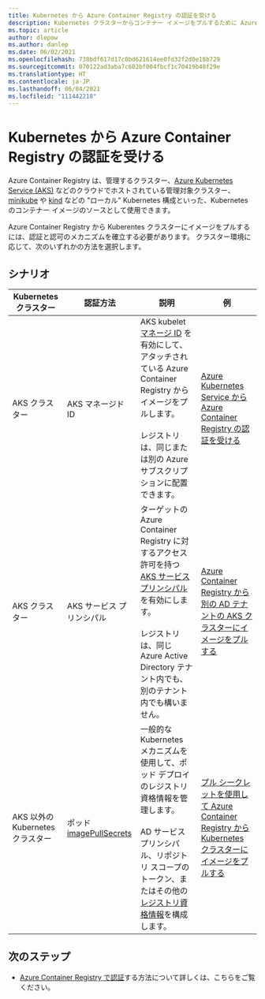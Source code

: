 ```yaml
---
title: Kubernetes から Azure Container Registry の認証を受ける
description: Kubernetes クラスターからコンテナー イメージをプルするために Azure Container Registry を認証するためのオプションとシナリオの概要
ms.topic: article
author: dlepow
ms.author: danlep
ms.date: 06/02/2021
ms.openlocfilehash: 738bdf617d17c0bd621614ee0fd32f2d0e18b729
ms.sourcegitcommit: 070122ad3aba7c602bf004fbcf1c70419b48f29e
ms.translationtype: HT
ms.contentlocale: ja-JP
ms.lasthandoff: 06/04/2021
ms.locfileid: "111442218"
---
```

# <a name="scenarios-to-authenticate-with-azure-container-registry-from-kubernetes"></a>Kubernetes から Azure Container Registry の認証を受ける


Azure Container Registry は、管理するクラスター、[Azure Kubernetes Service (AKS)](../aks/intro-kubernetes.md) などのクラウドでホストされている管理対象クラスター、[minikube](https://minikube.sigs.k8s.io/) や [kind](https://kind.sigs.k8s.io/) などの "ローカル" Kubernetes 構成といった、Kubernetes のコンテナー イメージのソースとして使用できます。 

Azure Container Registry から Kuberentes クラスターにイメージをプルするには、認証と認可のメカニズムを確立する必要があります。 クラスター環境に応じて、次のいずれかの方法を選択します。

## <a name="scenarios"></a>シナリオ

| Kubernetes クラスター |認証方法  | 説明  | 例 | 
|---------|---------|---------|----------|
| AKS クラスター |AKS マネージド ID    |  AKS kubelet [マネージ ID](../aks/use-managed-identity.md) を有効にして、アタッチされている Azure Container Registry からイメージをプルします。<br/><br/> レジストリは、同じまたは別の Azure サブスクリプションに配置できます。      | [Azure Kubernetes Service から Azure Container Registry の認証を受ける](../aks/cluster-container-registry-integration.md?toc=/azure/container-registry/toc.json&bc=/azure/container-registry/breadcrumb/toc.json)| 
| AKS クラスター | AKS サービス プリンシパル     | ターゲットの Azure Container Registry に対するアクセス許可を持つ [AKS サービス プリンシパル](../aks/kubernetes-service-principal.md)を有効にします。<br/><br/>レジストリは、同じ Azure Active Directory テナント内でも、別のテナント内でも構いません。        | [Azure Container Registry から別の AD テナントの AKS クラスターにイメージをプルする](authenticate-aks-cross-tenant.md)
| AKS 以外の Kubernetes クラスター |ポッド [imagePullSecrets](https://kubernetes.io/docs/tasks/configure-pod-container/pull-image-private-registry/)   |  一般的な Kubernetes メカニズムを使用して、ポッド デプロイのレジストリ資格情報を管理します。<br/><br/>AD サービス プリンシパル、リポジトリ スコープのトークン、またはその他の[レジストリ資格情報](container-registry-authentication.md)を構成します。  | [プル シークレットを使用して Azure Container Registry から Kubernetes クラスターにイメージをプルする](container-registry-auth-kubernetes.md) | 



## <a name="next-steps"></a>次のステップ

* [Azure Container Registry で認証](container-registry-authentication.md)する方法について詳しくは、こちらをご覧ください。
